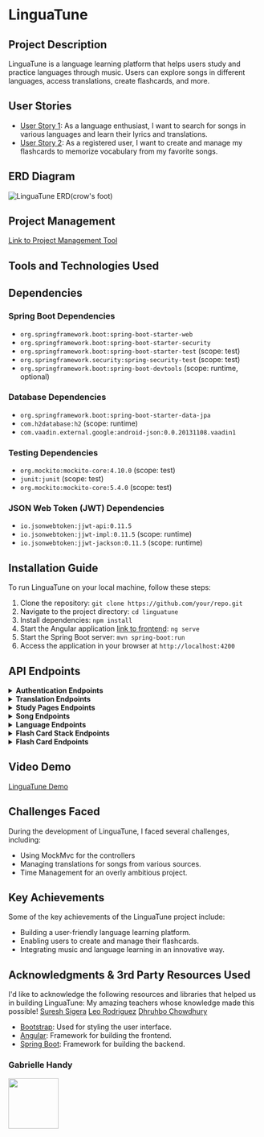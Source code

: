 # LinguaTune

## Project Description

LinguaTune is a language learning platform that helps users study and practice languages through music. Users can explore songs in different languages, access translations, create flashcards, and more.

## User Stories

- [User Story 1]([user-story-link-1](https://onedrive.live.com/redir?resid=18AC64F45B3A313A%211034&page=Edit&wd=target%28Untitled%20Section.one%7Cafd66f8e-0fdb-4ef0-a139-d94c86c14c0a%2FLinguaTune%20Concept%20and%20User%20Stories%7C6abc0c83-c308-4bf6-9efb-be04058843b0%2F%29&wdorigin=703)): As a language enthusiast, I want to search for songs in various languages and learn their lyrics and translations.
- [User Story 2]([user-story-link-2](https://onedrive.live.com/redir?resid=18AC64F45B3A313A%211034&page=Edit&wd=target%28Untitled%20Section.one%7Cafd66f8e-0fdb-4ef0-a139-d94c86c14c0a%2FLinguaTune%20Concept%20and%20User%20Stories%7C6abc0c83-c308-4bf6-9efb-be04058843b0%2F%29&wdorigin=703)): As a registered user, I want to create and manage my flashcards to memorize vocabulary from my favorite songs.

## ERD Diagram
![LinguaTune ERD(crow's foot)](https://github.com/GabrielleHandy/LinguaTune/assets/91081738/3ac670b9-8917-4336-af5a-19166ad4bcc8)



## Project Management

[Link to Project Management Tool](https://trello.com/invite/b/0kvNtG3d/ATTI0a35670936bb1c0ce2ac6e2a0a81947994F26865/linguatune-backend)

## Tools and Technologies Used

## Dependencies

### Spring Boot Dependencies
- `org.springframework.boot:spring-boot-starter-web`
- `org.springframework.boot:spring-boot-starter-security`
- `org.springframework.boot:spring-boot-starter-test` (scope: test)
- `org.springframework.security:spring-security-test` (scope: test)
- `org.springframework.boot:spring-boot-devtools` (scope: runtime, optional)

### Database Dependencies
- `org.springframework.boot:spring-boot-starter-data-jpa`
- `com.h2database:h2` (scope: runtime)
- `com.vaadin.external.google:android-json:0.0.20131108.vaadin1`

### Testing Dependencies
- `org.mockito:mockito-core:4.10.0` (scope: test)
- `junit:junit` (scope: test)
- `org.mockito:mockito-core:5.4.0` (scope: test)

### JSON Web Token (JWT) Dependencies
- `io.jsonwebtoken:jjwt-api:0.11.5`
- `io.jsonwebtoken:jjwt-impl:0.11.5` (scope: runtime)
- `io.jsonwebtoken:jjwt-jackson:0.11.5` (scope: runtime)


## Installation Guide

To run LinguaTune on your local machine, follow these steps:

1. Clone the repository: `git clone https://github.com/your/repo.git`
2. Navigate to the project directory: `cd linguatune`
3. Install dependencies: `npm install`
4. Start the Angular application [link to frontend](https://github.com/GabrielleHandy/LinguaTune-Front): `ng serve`
5. Start the Spring Boot server: `mvn spring-boot:run`
6. Access the application in your browser at `http://localhost:4200`

## API Endpoints

<details>
<summary><strong>Authentication Endpoints</strong></summary>

| Endpoint                        | Description                      |
|---------------------------------|----------------------------------|
| GET /auth/users/email/{email}   | Get user by email                |
| POST /auth/users/login          | Log in a user                    |
| POST /auth/users/register       | Register a new user              |
| PUT /auth/users/{id}            | Update user information by ID    |
| DELETE /auth/users/{id}         | Delete user by ID                |

</details>

<details>
<summary><strong>Translation Endpoints</strong></summary>

| Endpoint                        | Description                      |
|---------------------------------|----------------------------------|
| GET /api/translations/song/{id} | Get translation by song ID       |
| GET /api/translations/{id}      | Get translation by ID            |

</details>

<details>
<summary><strong>Study Pages Endpoints</strong></summary>

| Endpoint                        | Description                      |
|---------------------------------|----------------------------------|
| GET /api/studypages/            | Get user's study pages           |
| POST /api/studypages/create/French | Create a French study page     |
| POST /api/studypages/create/Spanish | Create a Spanish study page   |
| GET /api/studypages/{id}        | Get study page by ID             |
| DELETE /api/studypages/{id}     | Delete study page by ID          |

</details>

<details>
<summary><strong>Song Endpoints</strong></summary>

| Endpoint                        | Description                      |
|---------------------------------|----------------------------------|
| GET /api/songs/French           | Get French songs                  |
| GET /api/songs/Spanish          | Get Spanish songs                 |
| GET /api/songs/artist/{artist}  | Get songs by artist               |
| GET /api/songs/{id}             | Get song by ID                    |

</details>

<details>
<summary><strong>Language Endpoints</strong></summary>

| Endpoint                        | Description                      |
|---------------------------------|----------------------------------|
| GET /api/languages/             | Get all languages                 |
| GET /api/languages/{id}         | Get language by ID                |

</details>

<details>
<summary><strong>Flash Card Stack Endpoints</strong></summary>

| Endpoint                        | Description                      |
|---------------------------------|----------------------------------|
| POST /api/stacks/create/{studyPageId} | Create a flashcard stack      |
| DELETE /api/stacks/delete/{stackId} | Delete stack by ID              |
| GET /api/stacks/studypage/{studyPageId} | Get flashcard stacks for a study page |
| GET /api/stacks/{id}            | Get stack by ID                   |

</details>

<details>
<summary><strong>Flash Card Endpoints</strong></summary>

| Endpoint                        | Description                      |
|---------------------------------|----------------------------------|
| DELETE /api/flashcards/delete/{cardId} | Delete flashcard by ID      |
| POST /api/flashcards/song/{songId}/create/{stackId} | Create flashcards for a song and a stack |
| GET /api/flashcards/stack/{id}   | Get flashcards by stack ID        |

</details>

## Video Demo



[LinguaTune Demo](https://github.com/GabrielleHandy/LinguaTune/assets/91081738/3dbcb1d7-9720-4cc7-9291-f71bf0549efd)




## Challenges Faced

During the development of LinguaTune, I faced several challenges, including:

- Using MockMvc for the controllers
- Managing translations for songs from various sources.
- Time Management for an overly ambitious project.

## Key Achievements

Some of the key achievements of the LinguaTune project include:

- Building a user-friendly language learning platform.
- Enabling users to create and manage their flashcards.
- Integrating music and language learning in an innovative way.

## Acknowledgments & 3rd Party Resources Used

I'd like to acknowledge the following resources and libraries that helped us in building LinguaTune:
My amazing teachers whose knowledge made this possible!
[Suresh Sigera](https://git.generalassemb.ly/sureshmelvinsigera)
[Leo Rodriguez](https://git.generalassemb.ly/Leonardo)
[Dhruhbo Chowdhury](https://git.generalassemb.ly/dhrubo-chowdhury)

- [Bootstrap](https://getbootstrap.com): Used for styling the user interface.
- [Angular](https://angular.io): Framework for building the frontend.
- [Spring Boot](https://spring.io/projects/spring-boot): Framework for building the backend.




### Gabrielle Handy


[<img src="https://github.com/GabrielleHandy/LinguaTune/assets/91081738/bc9dbf65-eebf-46c1-bcbb-39533196ec28" height= "100" style="margin-bottom:-19px">](https://github.com/GabrielleHandy)


